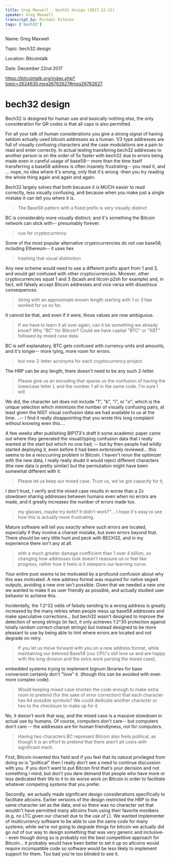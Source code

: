 ```yaml
---
title: Greg Maxwell - bech32 design (2017-12-22)
speaker: Greg Maxwell
transcript_by: Michael Folkson
tags: ['bech32']
---
```


Name: Greg Maxwell

Topic: bech32 design

Location: Bitcointalk

Date: December 22nd 2017

<https://bitcointalk.org/index.php?topic=2624630.msg26762627#msg26762627>

# bech32 design

Bech32 is designed for human use and basically nothing else, the only consideration for QR codes is that all caps is also permitted.

For all your talk of human considerations you give a strong signal of having seldom actually used bitcoin addresses as a human.   1/3 type addresses are full of visually confusing characters and the case modulations are a pain to read and enter correctly.  In actual testing transfering bech32 addresses to another person is on the order of 5x faster with bech32 due to errors being made even in careful usage of base58-- more than the time itself transferring a base58 address is often insanely frustrating-- you read it, and ... nope, no idea where it's wrong, only that it's wrong -then you try reading the whole thing again and again and again.

Bech32 largely solves that both because it is MUCH easier to read correctly, less visually confusing, and because when you make just a single mistake it can tell you where it is.

> The Base58 pattern with a fixed prefix is very visually distinct

BC is considerably more visually distinct; and it's something the Bitcoin network can stick with-- presumably forever.

> cue for cryptocurrency

Some of the most popular alternative cryptocurrencies do not use base58, including Ethereum-- it uses hex

> trashing that visual distinction

Any new scheme would need to use a different prefix apart from 1 and 3, and would get confused with other cryptocurrencies.  Morever, other cryptocurrencies squat 1 and 3  (bcash and litcoin p2sh for example) and, in fact, will falsely accept Bitcoin addresses and vice versa with disastrous consequences.

> string with an approximate known length starting with 1 or 3 has worked for us so far.

It cannot be that, and even if it were, those values are now ambiguous.

> If we have to learn it all over again, can it be something we already know?  Why "BC" for Bitcoin?  Could we have capital "BTC" or "XBT" followed by mixed case data.

BC is self explanatory, BTC gets confused with currency units and amounts, and it's longer-- more tying, more room for errors.

> but now 2-letter acronyms for each cryptocurrency project.

The HRP can be any length, there doesn't need to be any such 2-letter.

> Please give us an encoding that spares us the confusion of having the lowercase letter L and the number 1 all in the same code.  I'm sure I will

We did, the character set does not include "1", "b", "i", or "o"; which is the unique selection which minimizes the number of visually confusing pairs, at least given the NIST visual confusion data we had available to us at the time. ..-- I find it really disappointing that you wrote this long complaint without knowing even this....

A few weeks after publishing BIP173's draft it some academic paper came out where they generated the visual/typing confusion data that I really wanted at the start but which no one had; -- but by then people had wildly started deploying it, even before it had been extensively reviewed... this seems to be a reoccurring problem in Bitcoin.  I haven't rerun the optimizer with the new data, I really really doubt it would reject different characters (the new data is pretty similar) but the permutation might have been somewhat different with it.

> Please let us keep our mixed case.  Trust us, we've got capacity for it,

I don't trust, I verify and the mixed case results in worse than a 2x slowdown sharing addresses between humans even when no errors are made, and it greatly increases the number of errors made too.

> my glasses, maybe try both?  It didn't work?"... I hope it's easy to see how this is actually more frustrating.

Mature software will tell you _exactly_ where such errors are located, especially if they involve a charset mistake, but even errors beyond that. There should be very little hunt and peck with BECH32, and in my experience there isn't any at all.

> with a much greater damage coefficient than 1 over 4 billion, so changing how addresses look doesn't reassure us or feel like progress, rather how it feels is it steepens our learning curve.

Your entire post seems to be motivated by a profound confusion about why this was motivated.  A new address format was _required_ for native segwit outputs, avoiding a new one isn't possible.   Given that we needed a new one we wanted to make it as user friendly as possible, and actually studied user behavior to achieve this.

Incidentally, the 1:2^32 odds of falsely sending to a wrong address is greatly increased by the many retries when people mess up base58 addresses and make speculative corrections... but bech32 wasn't designed to improve the detection of wrong strings (in fact, it only achieves 1:2^30 protection against totally random correct-charset strings) but instead designed to be more pleasant to use by being able to hint where errors are located and not degrade on retry.

> If you let us move forward with you on a new address format, while maintaining our beloved Base58 (our CPU's still love us and are happy with the long division and the extra work parsing the mixed case),

embedded systems trying to implement bignum libraries for base conversion certainly don't "love" it. (though this can be avoided with even more complex code).

> Would keeping mixed case shorten the code enough to make extra room to pretend (for the sake of error correction) that each character has 64 possible symbols?  We could dedicate another character or two to the checksum to make up for it.

No, it doesn't work that way, and the mixed case is a massive slowdown in actual use by humans.  Of course, computers don't care-- but computers don't care -- the addresses are for human friendlyness, not for computers.

> Having two characters BC represent Bitcoin also feels political, as though it is an effort to pretend that there aren’t alt coins with significant merit.

First, Bitcoin invented this field and if you feel that its natural privileged from doing so is "political" then I really don't see a need to continue discussion with you.  If you don't want to put Bitcoin first that's your decision and not something I mind, but don't you dare demand that people who have more or less dedicated their life to it to do worse work on Bitcoin in order to facilitate whatever competing systems that you prefer.

Secondly, we actually made significant design considerations specifically to facilitate altcoins. Earlier versions of the design restricted the HRP to the same character set as the data, and so there was no character set that wouldn't have permitted many altcoins from using their favorite monikers (e.g. no LTC given our charset due to the use of L).  We wanted implementer of multicurrency software to be able to use the same code for many systems; while we're not going to degrade things for bitcoin we actually did go out of our way to design something that was very generic and inclusive-- even though doing so is probably not the best competitive approach for Bitcoin... it probably would have been better to set it up so altcoins would require incompatible code so software would be less likely to implement support for them. Too bad you're too blinded to see it.



